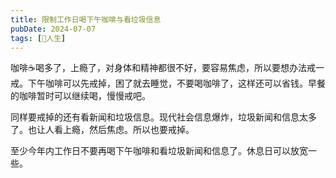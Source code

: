```yaml
---
title: 限制工作日喝下午咖啡与看垃圾信息
pubDate: 2024-07-07
tags: [💖人生]
---
```


咖啡☕️喝多了，上瘾了，对身体和精神都很不好，要容易焦虑，所以要想办法戒一戒。下午咖啡可以先戒掉，困了就去睡觉，不要喝咖啡了，这样还可以省钱。早餐的咖啡暂时可以继续喝，慢慢戒吧。

同样要戒掉的还有看新闻和垃圾信息。现代社会信息爆炸，垃圾新闻和信息太多了。也让人看上瘾，然后焦虑。所以也要戒掉。

至少今年内工作日不要再喝下午咖啡和看垃圾新闻和信息了。休息日可以放宽一些。
